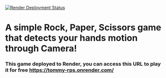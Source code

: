 [![Render Deployment Status](https://github.com/tommycp96/rock-paper-scissors/actions/workflows/main.yml/badge.svg?branch=main)](https://github.com/tommycp96/rock-paper-scissors/actions/workflows/main.yml)
# A simple Rock, Paper, Scissors game that detects your hands motion through Camera!

### This game deployed to Render, you can access this URL to play it for free https://tommy-rps.onrender.com/
